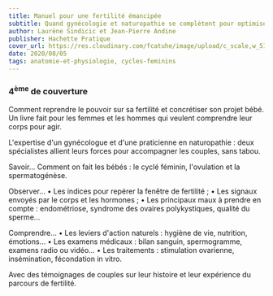 ```yaml
---
title: Manuel pour une fertilité émancipée
subtitle: Quand gynécologie et naturopathie se complètent pour optimiser votre projet bébé
author: Laurène Sindicic et Jean-Pierre Andine
publisher: Hachette Pratique
cover_url: https://res.cloudinary.com/fcatuhe/image/upload/c_scale,w_512/v1711899163/raphaele-rodellar.fr/bibliotheque/9782017165163.jpg
date: 2020/08/05
tags: anatomie-et-physiologie, cycles-feminins
---
```


### 4<sup>ème</sup> de couverture

Comment reprendre le pouvoir sur sa fertilité et concrétiser son projet bébé.
Un livre fait pour les femmes et les hommes qui veulent comprendre leur corps pour agir.

L'expertise d'un gynécologue et d'une praticienne en naturopathie : deux spécialistes allient leurs forces pour accompagner les couples, sans tabou.

Savoir...
Comment on fait les bébés : le cyclé féminin, l'ovulation et la spermatogénèse.

Observer...
•	Les indices pour repérer la fenêtre de fertilité ;
•	Les signaux envoyés par le corps et les hormones ;
•	Les principaux maux à prendre en compte : endométriose, syndrome des ovaires polykystiques, qualité du sperme...

Comprendre...
•	Les leviers d'action naturels : hygiène de vie, nutrition, émotions...
•	Les examens médicaux : bilan sanguin, spermogramme, examens radio ou vidéo...
•	Les traitements : stimulation ovarienne, insémination, fécondation in vitro.

Avec des témoignages de couples sur leur histoire et leur expérience du parcours de fertilité.
